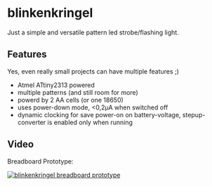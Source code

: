 blinkenkringel
==============

Just a simple and versatile pattern led strobe/flashing light.

Features
--------
Yes, even really small projects can have multiple features ;)
* Atmel ATtiny2313 powered
* multiple patterns (and still room for more)
* powerd by 2 AA cells (or one 18650)
* uses power-down mode, <0,2µA when switched off
* dynamic clocking for save power-on on battery-voltage, stepup-converter is enabled only when running

Video
-----

Breadboard Prototype:

[![blinkenkringel breadboard prototype](http://img.youtube.com/vi/y7mK5Jrenu8/0.jpg)](http://www.youtube.com/watch?v=y7mK5Jrenu8)
